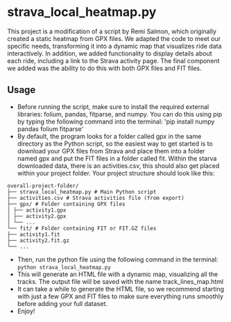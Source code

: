 # strava_local_heatmap.py
This project is a modification of a script by Remi Salmon, which originally created a static heatmap from GPX files. We adapted the code to meet our specific needs, transforming it into a dynamic map that visualizes ride data interactively. In addition, we added functionality to display details about each ride, including a link to the Strava activity page. The final component we added was the ability to do this with both GPX files and FIT files.


## Usage

* Before running the script, make sure to install the required external libraries: folium, pandas, fitparse, and numpy. You can do this using pip by typing the following command into the terminal: 'pip install numpy pandas folium fitparse'
* By default, the program looks for a folder called gpx in the same directory as the Python script, so the easiest way to get started is to download your GPX files from Strava and place them into a folder named gpx and put the FIT files in a folder called fit. Within the starva downloaded data, there is an activities.csv, this should also get placed within your project folder. Your project structure should look like this:

```text
overall-project-folder/
├── strava_local_heatmap.py # Main Python script
├── activities.csv # Strava activities file (from export)
├── gpx/ # Folder containing GPX files
│ ├── activity1.gpx
│ ├── activity2.gpx
│ └── ...
└── fit/ # Folder containing FIT or FIT.GZ files
├── activity1.fit
├── activity2.fit.gz
└── ...
```


* Then, run the python file using the following command in the terminal: `python strava_local_heatmap.py`
* This will generate an HTML file with a dynamic map, visualizing all the tracks. The output file will be saved with the name track_lines_map.html
* It can take a while to generate the HTML file, so we recommend starting with just a few GPX and FIT files to make sure everything runs smoothly before adding your full dataset.
* Enjoy!
